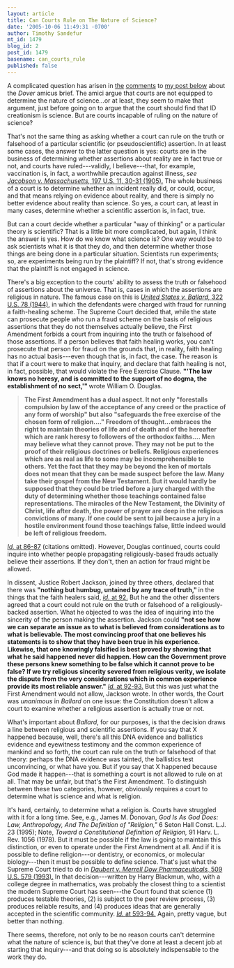 ```yaml
---
layout: article
title: Can Courts Rule on The Nature of Science?
date: '2005-10-06 11:49:31 -0700'
author: Timothy Sandefur
mt_id: 1479
blog_id: 2
post_id: 1479
basename: can_courts_rule
published: false
---
```

A complicated question has arisen in <a href="http://www.pandasthumb.org/archives/2005/10/the_pseudo-scie.html#comment-51107">the</a> <a href="http://www.pandasthumb.org/archives/2005/10/the_pseudo-scie.html#comment-51211">comments</a> to <a href="http://www.pandasthumb.org/archives/2005/10/the_pseudo-scie.html">my post below</a> about the <em>Dover </em>amicus brief. The amici argue that courts are not equipped to determine the nature of science...or at least, they seem to make that argument, just before going on to argue that the court should find that ID creationism is science. But are courts incapable of ruling on the nature of science? 

<!--more-->

That's not the same thing as asking whether a court can rule on the truth or falsehood of a particular scientific (or pseudoscientific) assertion. In at least some cases, the answer to the latter question is yes: courts are in the business of determining whether assertions about reality are in fact true or not, and courts have ruled---validly, I believe---that, for example, vaccination is, in fact, a worthwhile precaution against illness, <em>see <a href="http://caselaw.lp.findlaw.com/scripts/getcase.pl?navby=case&court=us&vol=197&page=11#31">Jacobson v. Massachusetts, </em>197 U.S. 11, 30-31 (1905).</a> The whole business of a court is to determine whether an incident really did, or could, occur, and that means relying on evidence about reality, and there is simply no better evidence about reality than science. So yes, a court can, at least in many cases, determine whether a scientific assertion is, in fact, true.

But can a court decide whether a particular "way of thinking" or a particular theory is scientific? That is a little bit more complicated, but again, I think the answer is yes. How do we know what science is? One way would be to ask scientists what it is that they do, and then determine whether those things are being done in a particular situation. Scientists run experiments; so, are experiments being run by the plaintiff? If not, that's strong evidence that the plaintiff is not engaged in science. 

There's a big exception to the courts' ability to assess the truth or falsehood of assertions about the universe. That is, cases in which the assertions are religious in nature. The famous case on this is <em><a href="http://caselaw.lp.findlaw.com/scripts/getcase.pl?navby=case&court=us&vol=322&page=78">United States v. Ballard, </em>322 U.S. 78 (1944),</a> in which the defendants were charged with fraud for running a faith-healing scheme. The Supreme Court decided that, while the state can prosecute people who run a fraud scheme on the basis of religious assertions that they do not themselves actually believe, the First Amendment forbids a court from inquiring into the truth or falsehood of those assertions. If a person believes that faith healing works, you can't prosecute that person for fraud on the grounds that, in reality, faith healing has no actual basis---even though that is, in fact, the case. The reason is that if a court were to make that inquiry, and declare that faith healing is not, in fact, possible, that would violate the Free Exercise Clause. <strong>"'The law knows no heresy, and is committed to the support of no dogma, the establishment of no sect,'" </strong>wrote William O. Douglas.  <blockquote><strong>The First Amendment has a dual aspect. It not only "forestalls compulsion by law of the acceptance of any creed or the practice of any form of worship" but also "safeguards the free exercise of the chosen form of religion...." Freedom of thought...embraces the right to maintain theories of life and of death and of the hereafter which are rank heresy to followers of the orthodox faiths.... Men may believe what they cannot prove. They may not be put to the proof of their religious doctrines or beliefs. Religious experiences which are as real as life to some may be incomprehensible to others. Yet the fact that they may be beyond the ken of mortals does not mean that they can be made suspect before the law. Many take their gospel from the New Testament. But it would hardly be supposed that they could be tried before a jury charged with the duty of determining whether those teachings contained false representations. The miracles of the New Testament, the Divinity of Christ, life after death, the power of prayer are deep in the religious convictions of many. If one could be sent to jail because a jury in a hostile environment found those teachings false, little indeed would be left of religious freedom. </strong></blockquote>

<em><a href="http://caselaw.lp.findlaw.com/scripts/getcase.pl?navby=case&court=us&vol=322&page=78#87">Id. </em>at 86-87</a> (citations omitted). However, Douglas continued, courts could inquire into whether people propagating religiously-based frauds actually believe their assertions. If they don't, then an action for fraud might be allowed.

In dissent, Justice Robert Jackson, joined by three others, declared that there was <strong>"nothing but humbug, untained by any trace of truth," </strong>in the things that the faith healers said, <em><a href="http://caselaw.lp.findlaw.com/scripts/getcase.pl?navby=case&court=us&vol=322&page=78#92">id.</em> at 92.</a> But he and the other dissenters agreed that a court could not rule on the truth or falsehood of a religiously-backed assertion. What he objected to was the idea of inquiring into the sincerity of the person making the assertion. Jackson could <strong>"not see how we can separate an issue as to what is believed from considerations as to what is believable. The most convincing proof that one believes his statements is to show that they have been true in his experience. Likewise, that one knowingly falsified is best proved by showing that what he said happened never did happen. How can the Government prove these persons knew something to be false which it cannot prove to be false? If we try religious sincerity severed from religious verity, we isolate the dispute from the very considerations which in common experience provide its most reliable answer."</strong> <em><a href="http://caselaw.lp.findlaw.com/scripts/getcase.pl?navby=case&court=us&vol=322&page=78#93">Id.</em> at 92-93.</a> But this was just what the First Amendment would not allow, Jackson wrote. In other words, the Court was <em>unanimous </em>in <em>Ballard </em>on one issue: the Constitution doesn't allow a court to examine whether a religious assertion is actually true or not.

What's important about <em>Ballard</em>, for our purposes, is that the decision draws a line between religious and scientific assertions. If you say that X happened because, well, there's all this DNA evidence and ballistics evidence and eyewitness testimony and the common experience of mankind and so forth, the court can rule on the truth or falsehood of that theory: perhaps the DNA evidence was tainted, the ballistics test unconvincing, or what have you. But if you say that X happened because God made it happen---that is something a court is not allowed to rule on at all. That may be unfair, but that's the First Amendment. To distinguish between these two categories, however, obviously requires a court to determine what is science and what is religion.

It's hard, certainly, to determine what a religion is. Courts have struggled with it for a long time. See, e.g., James M. Donovan, <em>God Is As God Does: Law, Anthropology, And The Definition of "Religion," </em>6 Seton Hall Const. L.J. 23 (1995); Note, <em>Toward a Constitutional Definition of Religion, </em>91 Harv. L. Rev. 1056 (1978). But it must be possible if the law is going to maintain this distinction, or even to operate under the First Amendment at all. And if it is possible to define religion---or dentistry, or economics, or molecular biology---then it must be possible to define science. That's just what the Supreme Court tried to do in <em><a href="http://caselaw.lp.findlaw.com/scripts/getcase.pl?navby=case&court=us&vol=509&page=579">Daubert v. Merrell Dow Pharmaceuticals,</em> 509 U.S. 579 (1993).</a> In that decision---written by Harry Blackmun, who, with a college degree in mathematics, was probably the closest thing to a scientist the modern Supreme Court has seen---the Court found that science (1) produces testable theories, (2) is subject to the peer review process, (3) produces reliable results, and (4) produces ideas that are generally accepted in the scientific community. <a href="http://caselaw.lp.findlaw.com/scripts/getcase.pl?navby=case&court=us&vol=509&page=579#594"><em>Id. </em>at 593-94.</a> Again, pretty vague, but better than nothing. 

There seems, therefore, not only to be no reason courts can't determine what the nature of science is, but that they've done at least a decent job at starting that inquiry---and that doing so is absolutely indispensable to the work they do.
